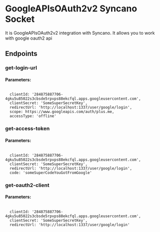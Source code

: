 # GoogleAPIsOAuth2v2 Syncano Socket

It is GoogleAPIsOAuth2v2 integration with Syncano. It allows you to work with google oauth2 api

## Endpoints

### get-login-url

#### Parameters:
```

  clientId: '284875887706-4gku5u85022s3cbsde5rpvps88ekcfql.apps.googleusercontent.com',
  clientSecret: 'SomeSuperSecretKey',
  redirectUrl: 'http://localhost:1337/user/google/login',
  scope: https://www.googleapis.com/auth/plus.me,
  accessType: 'offline'
```


### get-access-token

#### Parameters:
```

  clientId: '284875887706-4gku5u85022s3cbsde5rpvps88ekcfql.apps.googleusercontent.com',
  clientSecret: 'SomeSuperSecretKey',
  redirectUrl: 'http://localhost:1337/user/google/login',
  code: 'someSuperCodeYouGotFromGoogle'
```


### get-oauth2-client

#### Parameters:
```

  clientId: '284875887706-4gku5u85022s3cbsde5rpvps88ekcfql.apps.googleusercontent.com',
  clientSecret: 'SomeSuperSecretKey',
  redirectUrl: 'http://localhost:1337/user/google/login'
```

